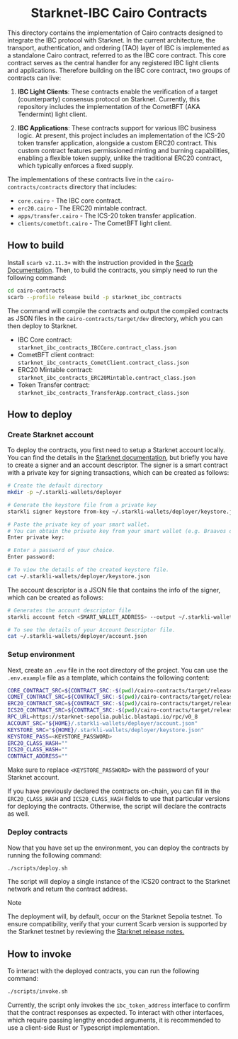 <div align="center">
    <h1>Starknet-IBC Cairo Contracts</h1>
</div>

This directory contains the implementation of Cairo contracts designed to
integrate the IBC protocol with Starknet. In the current architecture, the
transport, authentication, and ordering (TAO) layer of IBC is implemented as a
standalone Cairo contract, referred to as the IBC core contract. This core
contract serves as the central handler for any registered IBC light clients and
applications. Therefore building on the IBC core contract, two groups of
contracts can live:

1. **IBC Light Clients**: These contracts enable the verification of a target
   (counterparty) consensus protocol on Starknet. Currently, this repository
   includes the implementation of the CometBFT (AKA Tendermint) light client.

2. **IBC Applications**: These contracts support for various IBC business logic.
   At present, this project includes an implementation of the ICS-20 token
   transfer application, alongside a custom ERC20 contract. This custom contract
   features permissioned minting and burning capabilities, enabling a flexible
   token supply, unlike the traditional ERC20 contract, which typically enforces
   a fixed supply.

The implementations of these contracts live in the `cairo-contracts/contracts`
directory that includes:

- `core.cairo` - The IBC core contract.
- `erc20.cairo` - The ERC20 mintable contract.
- `apps/transfer.cairo` - The ICS-20 token transfer application.
- `clients/cometbft.cairo` - The CometBFT light client.

## How to build

Install `scarb v2.11.3+` with the instruction provided in the
[Scarb Documentation](https://docs.swmansion.com/scarb/download.html). Then, to
build the contracts, you simply need to run the following command:

```bash
cd cairo-contracts
scarb --profile release build -p starknet_ibc_contracts
```

The command will compile the contracts and output the compiled contracts as JSON
files in the `cairo-contracts/target/dev` directory, which you can then deploy
to Starknet.

- IBC Core contract: `starknet_ibc_contracts_IBCCore.contract_class.json`
- CometBFT client contract:
  `starknet_ibc_contracts_CometClient.contract_class.json`
- ERC20 Mintable contract:
  `starknet_ibc_contracts_ERC20Mintable.contract_class.json`
- Token Transfer contract:
  `starknet_ibc_contracts_TransferApp.contract_class.json`

## How to deploy

### Create Starknet account

To deploy the contracts, you first need to setup a Starknet account locally. You
can find the details in the
[Starknet documentation](https://docs.starknet.io/quick-start/set-up-an-account/),
but briefly you have to create a signer and an account descriptor. The signer is
a smart contract with a private key for signing transactions, which can be
created as follows:

```bash
# Create the default directory
mkdir -p ~/.starkli-wallets/deployer

# Generate the keystore file from a private key
starkli signer keystore from-key ~/.starkli-wallets/deployer/keystore.json

# Paste the private key of your smart wallet.
# You can obtain the private key from your smart wallet (e.g. Braavos or ArgentX)
Enter private key:

# Enter a password of your choice.
Enter password:

# To view the details of the created keystore file.
cat ~/.starkli-wallets/deployer/keystore.json
```

The account descriptor is a JSON file that contains the info of the signer,
which can be created as follows:

```bash
# Generates the account descriptor file
starkli account fetch <SMART_WALLET_ADDRESS> --output ~/.starkli-wallets/deployer/account.json

# To see the details of your Account Descriptor file.
cat ~/.starkli-wallets/deployer/account.json
```

### Setup environment

Next, create an `.env` file in the root directory of the project. You can use
the `.env.example` file as a template, which contains the following content:

```bash
CORE_CONTRACT_SRC=${CONTRACT_SRC:-$(pwd)/cairo-contracts/target/release/starknet_ibc_contracts_IBCCore.contract_class.json}
COMET_CONTRACT_SRC=${CONTRACT_SRC:-$(pwd)/cairo-contracts/target/release/starknet_ibc_contracts_CometClient.contract_class.json}
ERC20_CONTRACT_SRC=${CONTRACT_SRC:-$(pwd)/cairo-contracts/target/release/starknet_ibc_contracts_ERC20Mintable.contract_class.json}
ICS20_CONTRACT_SRC=${CONTRACT_SRC:-$(pwd)/cairo-contracts/target/release/starknet_ibc_contracts_TransferApp.contract_class.json}
RPC_URL=https://starknet-sepolia.public.blastapi.io/rpc/v0_8
ACCOUNT_SRC="${HOME}/.starkli-wallets/deployer/account.json"
KEYSTORE_SRC="${HOME}/.starkli-wallets/deployer/keystore.json"
KEYSTORE_PASS=<KEYSTORE_PASSWORD>
ERC20_CLASS_HASH=""
ICS20_CLASS_HASH=""
CONTRACT_ADDRESS=""
```

Make sure to replace `<KEYSTORE_PASSWORD>` with the password of your Starknet
account.

If you have previously declared the contracts on-chain, you can fill in the
`ERC20_CLASS_HASH` and `ICS20_CLASS_HASH` fields to use that particular versions
for deploying the contracts. Otherwise, the script will declare the contracts as
well.

### Deploy contracts

Now that you have set up the environment, you can deploy the contracts by
running the following command:

```bash
./scripts/deploy.sh
```

The script will deploy a single instance of the ICS20 contract to the Starknet
network and return the contract address.

> [!NOTE]
> The deployment will, by default, occur on the Starknet Sepolia testnet. To
> ensure compatibility, verify that your current Scarb version is supported by
> the Starknet testnet by reviewing the
> [Starknet release notes.](https://docs.starknet.io/starknet-versions/version-notes/#starknet_environments)

## How to invoke

To interact with the deployed contracts, you can run the following command:

```bash
./scripts/invoke.sh
```

Currently, the script only invokes the `ibc_token_address` interface to confirm
that the contract responses as expected. To interact with other interfaces,
which require passing lengthy encoded arguments, it is recommended to use a
client-side Rust or Typescript implementation.
